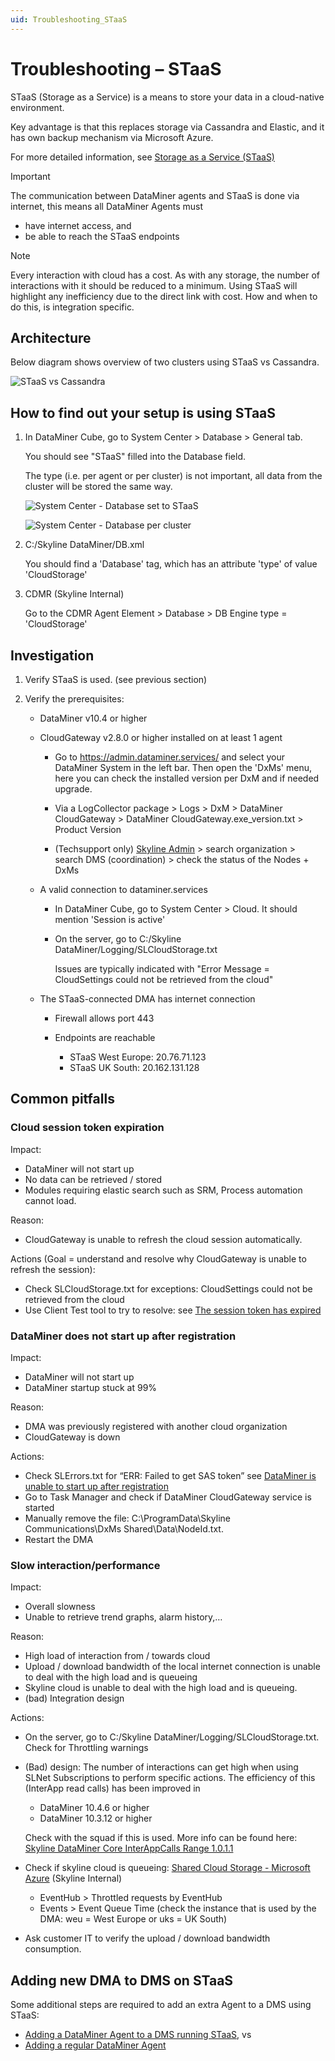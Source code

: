 ```yaml
---
uid: Troubleshooting_STaaS
---
```


# Troubleshooting – STaaS

STaaS (Storage as a Service) is a means to store your data in a cloud-native environment.

Key advantage is that this replaces storage via Cassandra and Elastic, and it has own backup mechanism via Microsoft Azure.

For more detailed information, see [Storage as a Service (STaaS)](xref:STaaS)

> [!IMPORTANT]
> The communication between DataMiner agents and STaaS is done via internet, this means all DataMiner Agents must
>
> - have internet access, and
> - be able to reach the STaaS endpoints

> [!NOTE]
> Every interaction with cloud has a cost. As with any storage, the number of interactions with it should be reduced to a minimum. Using STaaS will highlight any inefficiency due to the direct link with cost. How and when to do this, is integration specific.

## Architecture

Below diagram shows overview of two clusters using STaaS vs Cassandra.

![STaaS vs Cassandra](~/images/STaaS_vs_Cassandra.png)

## How to find out your setup is using STaaS

1. In DataMiner Cube, go to System Center > Database > General tab.

   You should see "STaaS" filled into the Database field.

   The type (i.e. per agent or per cluster) is not important, all data from the cluster will be stored the same way.
  
   ![System Center - Database set to STaaS](~/images/SystemCenter_STaaS.png)

   ![System Center - Database per cluster](~/images/SystemCenter_DB_per_cluster.png)

1. C:/Skyline DataMiner/DB.xml

   You should find a 'Database' tag, which has an attribute 'type' of value 'CloudStorage'

1. CDMR (Skyline Internal)

   Go to the CDMR Agent Element > Database > DB Engine type = 'CloudStorage'

## Investigation

1. Verify STaaS is used. (see previous section)

1. Verify the prerequisites:

   - DataMiner v10.4 or higher

   - CloudGateway v2.8.0 or higher installed on at least 1 agent

     - Go to <https://admin.dataminer.services/> and select your DataMiner System in the left bar. Then open the 'DxMs' menu, here you can check the installed version per DxM and if needed upgrade.

     - Via a LogCollector package > Logs > DxM > DataMiner CloudGateway > DataMiner CloudGateway.exe_version.txt > Product Version

     - (Techsupport only) [Skyline Admin](https://skyline-admin.dataminer.services/organization) > search organization > search DMS (coordination) > check the status of the Nodes + DxMs

   - A valid connection to dataminer.services

     - In DataMiner Cube, go to System Center > Cloud. It should mention 'Session is active'

     - On the server, go to C:/Skyline DataMiner/Logging/SLCloudStorage.txt

       Issues are typically indicated with "Error Message = CloudSettings could not be retrieved from the cloud"

   - The STaaS-connected DMA has internet connection

     - Firewall allows port 443

     - Endpoints are reachable

       - STaaS West Europe: 20.76.71.123
       - STaaS UK South: 20.162.131.128

## Common pitfalls

### Cloud session token expiration

Impact:

- DataMiner will not start up
- No data can be retrieved / stored
- Modules requiring elastic search such as SRM, Process automation cannot load.

Reason:

- CloudGateway is unable to refresh the cloud session automatically.

Actions (Goal = understand and resolve why CloudGateway is unable to refresh the session):

- Check SLCloudStorage.txt for exceptions: CloudSettings could not be retrieved from the cloud
- Use Client Test tool to try to resolve: see [The session token has expired](xref:STaaS_Error_messages#the-session-token-has-expired)

### DataMiner does not start up after registration

Impact:

- DataMiner will not start up
- DataMiner startup stuck at 99%

Reason:

- DMA was previously registered with another cloud organization
- CloudGateway is down

Actions:

- Check SLErrors.txt for “ERR: Failed to get SAS token” see [DataMiner is unable to start up after registration](xref:STaaS_Error_messages#dataminer-is-unable-to-start-up-after-registration)
- Go to Task Manager and check if DataMiner CloudGateway service is started
- Manually remove the file: C:\ProgramData\Skyline Communications\DxMs Shared\Data\NodeId.txt.
- Restart the DMA

### Slow interaction/performance

Impact:

- Overall slowness
- Unable to retrieve trend graphs, alarm history,…

Reason:

- High load of interaction from / towards cloud
- Upload / download bandwidth of the local internet connection is unable to deal with the high load and is queueing
- Skyline cloud is unable to deal with the high load and is queueing.
- (bad) Integration design

Actions:

- On the server, go to C:/Skyline DataMiner/Logging/SLCloudStorage.txt. Check for Throttling warnings
- (Bad) design: The number of interactions can get high when using SLNet Subscriptions to perform specific actions. The efficiency of this (InterApp read calls) has been improved in

  - DataMiner 10.4.6 or higher
  - DataMiner 10.3.12 or higher

  Check with the squad if this is used. More info can be found here: [Skyline DataMiner Core InterAppCalls Range 1.0.1.1](xref:Skyline_DataMiner_Core_InterAppCalls_Range_1.0#1011)

- Check if skyline cloud is queueing: [Shared Cloud Storage - Microsoft Azure](https://portal.azure.com/#view/AppInsightsExtension/WorkbookViewerBlade/ComponentId/azure%20monitor/ConfigurationId/%2Fsubscriptions%2Fc1a16bf4-039a-4778-8053-72e813c52ca4%2Fresourcegroups%2Frg-workbooks%2Fproviders%2Fmicrosoft.insights%2Fworkbooks%2Fd36c92a8-ef00-4c26-bf09-13962d3b705d/WorkbookTemplateName/Shared%20Cloud%20Storage) (Skyline Internal)

  - EventHub > Throttled requests by EventHub
  - Events > Event Queue Time (check the instance that is used by the DMA: weu = West Europe or uks = UK South)

- Ask customer IT to verify the upload / download bandwidth consumption.

## Adding new DMA to DMS on STaaS

Some additional steps are required to add an extra Agent to a DMS using STaaS:

- [Adding a DataMiner Agent to a DMS running STaaS](xref:Adding_a_DMA_to_a_DMS_running_STaaS), vs
- [Adding a regular DataMiner Agent](xref:Adding_a_regular_DataMiner_Agent)
